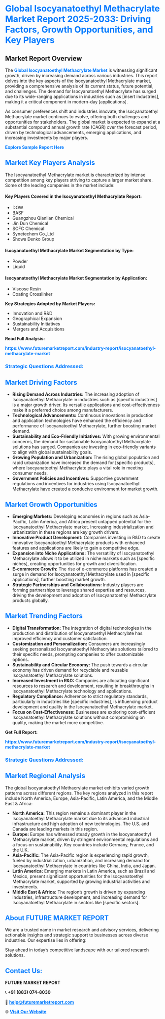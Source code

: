 <h1 style="color: #007BFF;">Global Isocyanatoethyl Methacrylate Market Report 2025-2033: Driving Factors, Growth Opportunities, and Key Players</h1>

<section id="overview">
<h2>Market Report Overview</h2>
<p>The <a href="https://www.futuremarketreport.com/industry-report/isocyanatoethyl-methacrylate-market" style="color: #007BFF; text-decoration: none;"><strong>Global Isocyanatoethyl Methacrylate Market</strong></a> is witnessing significant growth, driven by increasing demand across various industries. This report delves into the key aspects of the Isocyanatoethyl Methacrylate market, providing a comprehensive analysis of its current status, future potential, and challenges. The demand for Isocyanatoethyl Methacrylate has surged due to its wide-ranging applications in industries such as [insert industries], making it a critical component in modern-day [applications].</p>
<p>As consumer preferences shift and industries innovate, the Isocyanatoethyl Methacrylate market continues to evolve, offering both challenges and opportunities for stakeholders. The global market is expected to expand at a substantial compound annual growth rate (CAGR) over the forecast period, driven by technological advancements, emerging applications, and increasing investments by major players.</p>
</section>

<section id="overview">
<p><a href="https://www.futuremarketreport.com/request-sample/reportId=84913" style="color: #007BFF; text-decoration: none;"><strong>Explore Sample Report Here</strong></a></p>
</section>

<section id="key-players">
<h2 style="color: #007BFF;">Market Key Players Analysis</h2>
<p>The Isocyanatoethyl Methacrylate market is characterized by intense competition among key players striving to capture a larger market share. Some of the leading companies in the market include:</p>
<h4>Key Players Covered in the Isocyanatoethyl Methacrylate Report:</h4>
<ul><li>DOW</li><li>BASF</li><li>Guangzhou Qianlian Chemical</li><li>Jin Dun Chemical</li><li>SCFC Chemical</li><li>Synetechem Co.,Ltd</li><li>Showa Denko Group</li></ul>
<h4>Isocyanatoethyl Methacrylate Market Segmentation by Type:</h4>
<ul><li>Powder</li><li>Liquid</li></ul>

<h4>Isocyanatoethyl Methacrylate Market Segmentation by Application:</h4>
<ul><li>Viscose Resin</li><li>Coating Crosslinker</li></ul>
<p><strong>Key Strategies Adopted by Market Players:</strong></p>
<ul>
<li>Innovation and R&D</li>
<li>Geographical Expansion</li>
<li>Sustainability Initiatives</li>
<li>Mergers and Acquisitions</li>
</ul>
</section>

<section>
<p><strong>Read Full Analysis: </strong></p><a href="https://www.futuremarketreport.com/industry-report/isocyanatoethyl-methacrylate-market" style="color: #007BFF; text-decoration: none;"><strong>https://www.futuremarketreport.com/industry-report/isocyanatoethyl-methacrylate-market</strong></a>
<h3 style="color: #007BFF;">Strategic Questions Addressed:</h3>
</section>

<section id="driving-factors">
<h2 style="color: #007BFF;">Market Driving Factors</h2>
<ul>
<li><strong>Rising Demand Across Industries:</strong> The increasing adoption of Isocyanatoethyl Methacrylate in industries such as [specific industries] is a major growth driver. Its versatile applications and cost-effectiveness make it a preferred choice among manufacturers.</li>
<li><strong>Technological Advancements:</strong> Continuous innovations in production and application technologies have enhanced the efficiency and performance of Isocyanatoethyl Methacrylate, further boosting market demand.</li>
<li><strong>Sustainability and Eco-Friendly Initiatives:</strong> With growing environmental concerns, the demand for sustainable Isocyanatoethyl Methacrylate solutions has surged. Companies are investing in eco-friendly variants to align with global sustainability goals.</li>
<li><strong>Growing Population and Urbanization:</strong> The rising global population and rapid urbanization have increased the demand for [specific products], where Isocyanatoethyl Methacrylate plays a vital role in meeting consumer needs.</li>
<li><strong>Government Policies and Incentives:</strong> Supportive government regulations and incentives for industries using Isocyanatoethyl Methacrylate have created a conducive environment for market growth.</li>
</ul>
</section>

<section id="growth-opportunities">
<h2 style="color: #007BFF;">Market Growth Opportunities</h2>
<ul>
<li><strong>Emerging Markets:</strong> Developing economies in regions such as Asia-Pacific, Latin America, and Africa present untapped potential for the Isocyanatoethyl Methacrylate market. Increasing industrialization and urbanization in these regions are key growth drivers.</li>
<li><strong>Innovative Product Development:</strong> Companies investing in R&D to create innovative Isocyanatoethyl Methacrylate products with enhanced features and applications are likely to gain a competitive edge.</li>
<li><strong>Expansion into Niche Applications:</strong> The versatility of Isocyanatoethyl Methacrylate allows it to be utilized in niche markets such as [specific niches], creating opportunities for growth and diversification.</li>
<li><strong>E-commerce Growth:</strong> The rise of e-commerce platforms has created a surge in demand for Isocyanatoethyl Methacrylate used in [specific applications], further boosting market growth.</li>
<li><strong>Strategic Partnerships and Collaborations:</strong> Industry players are forming partnerships to leverage shared expertise and resources, driving the development and adoption of Isocyanatoethyl Methacrylate products globally.</li>
</ul>
</section>

<section id="trending-factors">
<h2 style="color: #007BFF;">Market Trending Factors</h2>
<ul>
<li><strong>Digital Transformation:</strong> The integration of digital technologies in the production and distribution of Isocyanatoethyl Methacrylate has improved efficiency and customer satisfaction.</li>
<li><strong>Customization and Personalization:</strong> Consumers are increasingly seeking personalized Isocyanatoethyl Methacrylate solutions tailored to their specific needs, prompting companies to offer customizable options.</li>
<li><strong>Sustainability and Circular Economy:</strong> The push towards a circular economy has driven demand for recyclable and reusable Isocyanatoethyl Methacrylate solutions.</li>
<li><strong>Increased Investment in R&D:</strong> Companies are allocating significant resources to research and development, resulting in breakthroughs in Isocyanatoethyl Methacrylate technology and applications.</li>
<li><strong>Regulatory Compliance:</strong> Adherence to strict regulatory standards, particularly in industries like [specific industries], is influencing product development and quality in the Isocyanatoethyl Methacrylate market.</li>
<li><strong>Focus on Cost-Effectiveness:</strong> Businesses are exploring cost-efficient Isocyanatoethyl Methacrylate solutions without compromising on quality, making the market more competitive.</li>
</ul>
</section>

<section>
<p><strong>Get Full Report: </strong></p><a href="https://www.futuremarketreport.com/industry-report/isocyanatoethyl-methacrylate-market" style="color: #007BFF; text-decoration: none;"><strong>https://www.futuremarketreport.com/industry-report/isocyanatoethyl-methacrylate-market</strong></a>
<h3 style="color: #007BFF;">Strategic Questions Addressed:</h3>
</section>


<section id="regional-analysis">
<h2 style="color: #007BFF;">Market Regional Analysis</h2>
<p>The global Isocyanatoethyl Methacrylate market exhibits varied growth patterns across different regions. The key regions analyzed in this report include North America, Europe, Asia-Pacific, Latin America, and the Middle East & Africa:</p>
<ul>
<li><strong>North America:</strong> This region remains a dominant player in the Isocyanatoethyl Methacrylate market due to its advanced industrial infrastructure and high adoption of new technologies. The U.S. and Canada are leading markets in this region.</li>
<li><strong>Europe:</strong> Europe has witnessed steady growth in the Isocyanatoethyl Methacrylate market, driven by stringent environmental regulations and a focus on sustainability. Key countries include Germany, France, and the U.K.</li>
<li><strong>Asia-Pacific:</strong> The Asia-Pacific region is experiencing rapid growth, fueled by industrialization, urbanization, and increasing demand for Isocyanatoethyl Methacrylate in countries like China, India, and Japan.</li>
<li><strong>Latin America:</strong> Emerging markets in Latin America, such as Brazil and Mexico, present significant opportunities for the Isocyanatoethyl Methacrylate market, supported by growing industrial activities and investments.</li>
<li><strong>Middle East & Africa:</strong> The region’s growth is driven by expanding industries, infrastructure development, and increasing demand for Isocyanatoethyl Methacrylate in sectors like [specific sectors].</li>
</ul>
</section>

<footer>
<h2 style="color: #007BFF;">About FUTURE MARKET REPORT</h2>
<p>We are a trusted name in market research and advisory services, delivering actionable insights and strategic support to businesses across diverse industries. Our expertise lies in offering:</p>

<p>Stay ahead in today’s competitive landscape with our tailored research solutions.</p>

<h2 style="color: #007BFF;">Contact Us:</h2>
<p><strong>FUTURE MARKET REPORT</strong></p>
<p>📞 <strong>+91 (883) 074-8030</strong></p>
<p>📧 <strong><a href="mailto:help@futuremarketreport.com" style="color: #007BFF;">help@futuremarketreport.com</a></strong></p>
<p>🌐 <strong><a href="https://www.futuremarketreport.com/" style="color: #007BFF;">Visit Our Website</a></strong></p>
</footer>